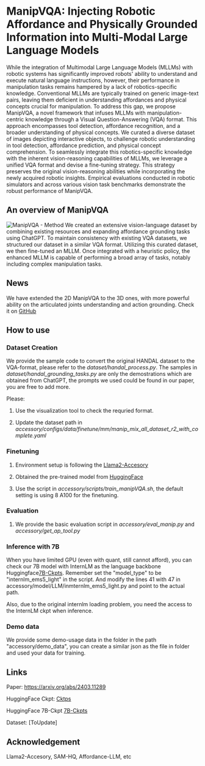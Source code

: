 # ManipVQA: Injecting Robotic Affordance and Physically Grounded Information into Multi-Modal Large Language Models

While the integration of Multimodal Large Language Models (MLLMs) with robotic systems has significantly improved robots' ability to understand and execute natural language instructions, however, their performance in manipulation tasks remains hampered by a lack of robotics-specific knowledge. Conventional MLLMs are typically trained on generic image-text pairs, leaving them deficient in understanding affordances and physical concepts crucial for manipulation. To address this gap, we propose ManipVQA, a novel framework that infuses MLLMs with manipulation-centric knowledge through a Visual Question-Answering (VQA) format. This approach encompasses tool detection, affordance recognition, and a broader understanding of physical concepts. We curated a diverse dataset of images depicting interactive objects, to challenge robotic understanding in tool detection, affordance prediction, and physical concept comprehension. To seamlessly integrate this robotics-specific knowledge with the inherent vision-reasoning capabilities of MLLMs, we leverage a unified VQA format and devise a fine-tuning strategy. This strategy preserves the original vision-reasoning abilities while incorporating the newly acquired robotic insights. Empirical evaluations conducted in robotic simulators and across various vision task benchmarks demonstrate the robust performance of ManipVQA.

## An overview of ManipVQA
![ManipVQA - Method](figures/Method-Figure.png)
We created an extensive vision-language dataset by combining existing resources and expanding affordance grounding tasks using ChatGPT. To maintain consistency with existing VQA datasets, we structured our dataset in a similar VQA format. Utilizing this curated dataset, we then fine-tuned an MLLM. Once integrated with a heuristic policy, the enhanced MLLM is capable of performing a broad array of tasks, notably including complex manipulation tasks.

## News

We have extended the 2D ManipVQA to the 3D ones, with more powerful ability on the articulated joints understanding and action grounding. Check it on [GitHub](https://github.com/changhaonan/A3VLM)

## How to use

### Dataset Creation

We provide the sample code to convert the original HANDAL dataset to the VQA-format, please refer to the *dataset/handal_process.py*. The samples in *dataset/handal_grounding_tasks.py* are only the demostrations which are obtained from ChatGPT, the prompts we used could be found in our paper, you are free to add more.

Please:

1. Use the visualization tool to check the requried format.

2. Update the dataset path in *accessory/configs/data/finetune/mm/manip_mix_all_dataset_r2_with_complete.yaml*


### Finetuning

1. Environment setup is following the [Llama2-Accesory](https://github.com/Alpha-VLLM/LLaMA2-Accessory)

2. Obtained the pre-trained model from [HuggingFace](https://huggingface.co/Alpha-VLLM/LLaMA2-Accessory/tree/main/finetune/mm/SPHINX/SPHINX-1k)

3. Use the script in *accessory/scripts/train_manipVQA.sh*, the default setting is using 8 A100 for the finetuning.

### Evaluation
1. We provide the basic evaluation script in *accessory/eval_manip.py* and *accessory/get_ap_tool.py*

### Inference with 7B
When you have limited GPU (even with quant, still cannot afford), you can check our 7B model with InternLM as the language backbone Huggingface[7B-Ckpts](https://huggingface.co/SiyuanH/ManipVQA-7B). Remember set the "model_type" to be "internlm_ems5_light" in the script. And modify the lines 41 with 47 in accessory/model/LLM/inmternlm_ems5_light.py and point to the actual path.

Also, due to the original internlm loading problem, you need the access to the InternLM ckpt when inference.


### Demo data

We provide some demo-usage data in the folder in the path "accessory/demo_data", you can create a similar json as the file in folder and used your data for training.


## Links
Paper: https://arxiv.org/abs/2403.11289

HuggingFace Ckpt: [Cktps](https://huggingface.co/SiyuanH/ManipVQA/tree/main)

HuggingFace 7B-Ckpt [7B-Ckpts](https://huggingface.co/SiyuanH/ManipVQA-7B)

Dataset: [ToUpdate]


## Acknowledgement

Llama2-Accesory, SAM-HQ, Affordance-LLM, etc
